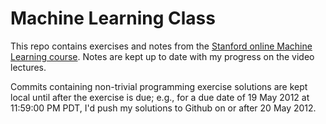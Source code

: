 # Machine Learning Class

This repo contains exercises and notes from the [Stanford online Machine
Learning course][ml-class]. Notes are kept up to date with my progress on the
video lectures.

Commits containing non-trivial programming exercise solutions are kept local
until after the exercise is due; e.g., for a due date of 19 May 2012 at 11:59:00
PM PDT, I'd push my solutions to Github on or after 20 May 2012.

[ml-class]: https://class.coursera.org/ml/
